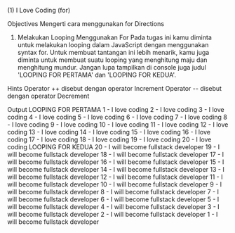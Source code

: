 (1) I Love Coding (for)

Objectives
Mengerti cara menggunakan for
Directions
1. Melakukan Looping Menggunakan For
Pada tugas ini kamu diminta untuk melakukan looping dalam JavaScript dengan menggunakan syntax for. Untuk membuat tantangan ini lebih menarik, kamu juga diminta untuk membuat suatu looping yang menghitung maju dan menghitung mundur. Jangan lupa tampilkan di console juga judul 'LOOPING FOR PERTAMA' dan 'LOOPING FOR KEDUA'.

Hints
Operator ++ disebut dengan operator Increment
Operator -- disebut dengan operator Decrement

Output
LOOPING FOR PERTAMA
1 - I love coding
2 - I love coding
3 - I love coding
4 - I love coding
5 - I love coding
6 - I love coding
7 - I love coding
8 - I love coding
9 - I love coding
10 - I love coding
11 - I love coding
12 - I love coding
13 - I love coding
14 - I love coding
15 - I love coding
16 - I love coding
17 - I love coding
18 - I love coding
19 - I love coding
20 - I love coding
LOOPING FOR KEDUA
20 - I will become fullstack developer
19 - I will become fullstack developer
18 - I will become fullstack developer
17 - I will become fullstack developer
16 - I will become fullstack developer
15 - I will become fullstack developer
14 - I will become fullstack developer
13 - I will become fullstack developer
12 - I will become fullstack developer
11 - I will become fullstack developer
10 - I will become fullstack developer
9 - I will become fullstack developer
8 - I will become fullstack developer
7 - I will become fullstack developer
6 - I will become fullstack developer
5 - I will become fullstack developer
4 - I will become fullstack developer
3 - I will become fullstack developer
2 - I will become fullstack developer
1 - I will become fullstack developer